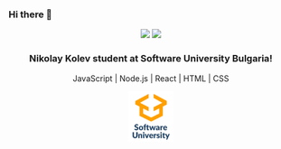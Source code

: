 ### Hi there 👋
<p align="center">
   <img src="https://github-readme-stats.vercel.app/api?username=Nikkolaykata&count_private=true&show_icons=true" height="100px" >
   <img src="https://github-readme-stats.vercel.app/api/top-langs/?username=Nikkolaykata&layout=compact" height="100px" >
</p>

<h3 align="center">Nikolay Kolev student at Software University Bulgaria! </h3>
<p align="center">JavaScript | Node.js | React | HTML | CSS</p>
  
<div align="center" style="height=20%">
   <a href="https://softuni.bg/">
      <img src="https://github.com/Nikkolaykata/Nikkolaykata/blob/dc91cbd8c9acfafeee8c980bc6b84432b64bd214/images/sofuni-logo.png" height="90px">
   </a>
</div>

<!--
**Nikkolaykata/Nikkolaykata** is a ✨ _special_ ✨ repository because its `README.md` (this file) appears on your GitHub profile.

Here are some ideas to get you started:

- 🔭 I’m currently working on ...
- 🌱 I’m currently learning ...
- 👯 I’m looking to collaborate on ...
- 🤔 I’m looking for help with ...
- 💬 Ask me about ...
- 📫 How to reach me: ...
- 😄 Pronouns: ...
- ⚡ Fun fact: ...
-->
